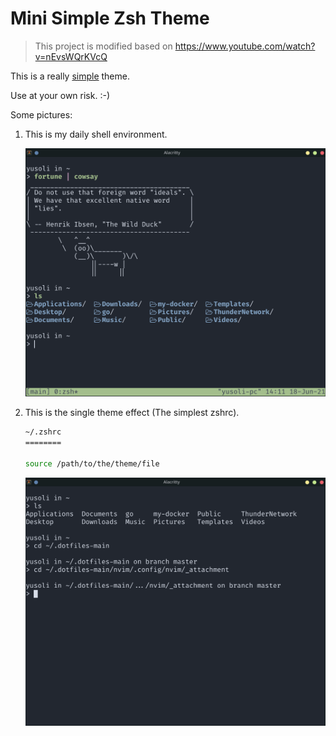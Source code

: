 # Mini Simple Zsh Theme

> This project is modified based on https://www.youtube.com/watch?v=nEvsWQrKVcQ

This is a really [simple](performance.md) theme.

Use at your own risk. :-)

Some pictures:

1. This is my daily shell environment.

    ![1](assets/README/image_2021-06-18-14-12-54.png)

2. This is the single theme effect (The simplest zshrc).

    ```bash
    ~/.zshrc
    ========

    source /path/to/the/theme/file
    ```

    ![1](assets/README/image_2021-06-18-13-56-41.png)
